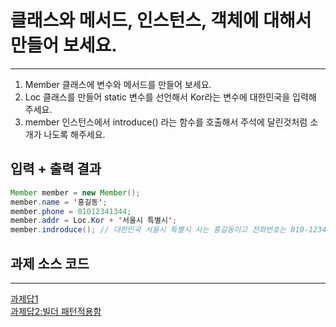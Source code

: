 
# 클래스와 메서드, 인스턴스, 객체에 대해서 만들어 보세요.
---
1. Member 클래스에 변수와 메서드를 만들어 보세요.
2. Loc 클래스를 만들어 static 변수를 선언해서 Kor라는 변수에 대한민국을 입력해 주세요.
3. member 인스턴스에서 introduce() 라는 함수를 호출해서 주석에 달린것처럼 소개가 나도록 해주세요.

## 입력 + 출력 결과 
```java
Member member = new Member();
member.name = '홍길동';
member.phone = 01012341344;
member.addr = Loc.Kor + '서울시 특별시';
member.indroduce(); // 대한민국 서울시 특별시 사는 홍길동이고 전화번호는 010-1234-1344 입니다. 
```

## 과제 소스 코드
---
[과제답1](https://github.com/nakyeonko3/JAVA_2023_practice2/tree/main/src/main/java/org/example2) </br>
[과제답2:빌더 패턴적용함](https://github.com/nakyeonko3/JAVA_2023_practice2/tree/main/src/main/java/org/example)
​
